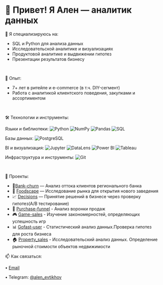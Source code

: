 
# 👋 Привет! Я Ален — аналитик данных

🎯 Я специализируюсь на:
- SQL и Python для анализа данных
- Исследовательской аналитике и визуализациях
- Продуктовой аналитике и выдвижении гипотез
- Презентации результатов бизнесу
 <br>

💼 Опыт:
- 7+ лет в ритейле и e-commerce (в т.ч. DIY-сегмент)
- Работа с аналитикой клиентского поведения, закупками и ассортиментом
<br>

🛠️ Технологии и инструменты:

Языки и библиотеки:
![Python](https://img.shields.io/badge/-Python-3776AB?style=flat&logo=python&logoColor=white)
![NumPy](https://img.shields.io/badge/-NumPy-013243?style=flat&logo=numpy&logoColor=white)
![Pandas](https://img.shields.io/badge/-Pandas-150458?style=flat&logo=pandas&logoColor=white)
![SQL](https://img.shields.io/badge/-SQL-4479A1?style=flat&logo=sqlite&logoColor=white)

Базы данных:
![PostgreSQL](https://img.shields.io/badge/-PostgreSQL-336791?style=flat&logo=postgresql&logoColor=white)

BI и визуализация:
![Jupyter](https://img.shields.io/badge/-Jupyter-F37626?style=flat&logo=jupyter&logoColor=white)
![DataLens](https://img.shields.io/badge/-Yandex%20DataLens-FFCC00?style=flat&logo=yandex&logoColor=black)
![Power BI](https://img.shields.io/badge/-PowerBI-F2C811?style=flat&logo=powerbi&logoColor=black)
![Tableau](https://img.shields.io/badge/-Tableau-E97627?style=flat&logo=tableau&logoColor=white)


Инфраструктура и инструменты:
![Git](https://img.shields.io/badge/-Git-F05032?style=flat&logo=git&logoColor=white)

<br>

📂 Проекты:
- 🎯[Bank-churn](https://github.com/AlenEvtikhov/bank-churn-analysis.git) — Анализ оттока клиентов регионального банка 
- 🧠 [Foodscape](https://github.com/AlenEvtikhov/moscow-foodscape-analysis.git) — Исследование рынка для открытия нового заведения 
- 📈 [Decisions](https://github.com/AlenEvtikhov/decisions-at-the-business-level.git) — Принятие решений в бизнесе через проверку гипотез(A/B тестирование)
- 🔻 [Purchase-funnel](https://github.com/AlenEvtikhov/purchase-funnel-A-B.git) - Анализ воронки продаж
- 🎮 [Game-sales](https://github.com/AlenEvtikhov/game-sales-analysis.git) - Изучение закономерностей, определяющих успешность игр
- 📊 [Gofast-user](https://github.com/AlenEvtikhov/gofast-user-analysis.git) - Статистический анализ данных.Проверка гипотез для роста бизнеса
- 🏠 [Property_sales](https://github.com/AlenEvtikhov/property_sales_analysis-.git) - Исследовательский анализ данных. Определение рыночной стоимости объектов недвижимости

📫 Как связаться:

 • [Email](mailto:alen.evtikhov@gmail.com) 
 
 • Telegram: [@alen_evtikhov](https://t.me/alen_evtikhov)
